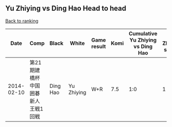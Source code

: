 ## Yu Zhiying vs Ding Hao Head to head

[Back to ranking](../../index.md)




| **Date** | **Comp** | **Black** | **White** | **Game result** | **Komi** | **Cumulative Yu Zhiying vs Ding Hao** | **Yu Zhiying streak** | **Ding Hao streak** | 
| --- | --- | --- | --- | --- | --- | --- | --- | --- |
| 2014-02-10 | 第21期建橋杯中国囲碁新人王戦1回戦 | Ding Hao | Yu Zhiying | W+R | 7.5 | 1:0 | 1 | 0 |




